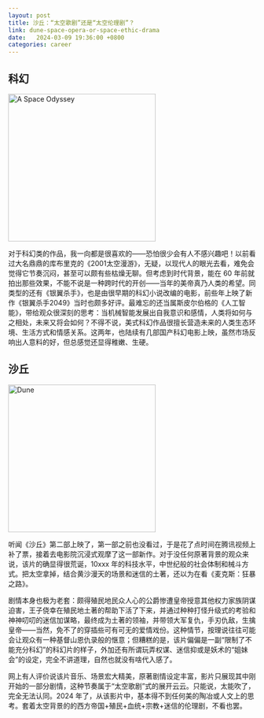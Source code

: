 ```yaml
---
layout: post
title: 沙丘：“太空歌剧”还是“太空伦理剧”？
link: dune-space-opera-or-space-ethic-drama
date:   2024-03-09 19:36:00 +0800
categories: career
---
```


## 科幻

<img src="https://img9.doubanio.com/view/photo/m/public/p2560717825.webp" width="300" alt="A Space Odyssey" referrerpolicy="no-referrer"/>

对于科幻类的作品，我一向都是很喜欢的——恐怕很少会有人不感兴趣吧！以前看过大名鼎鼎的库布里克的《2001太空漫游》，无疑，以现代人的眼光去看，难免会觉得它节奏沉闷，甚至可以颇有些枯燥无聊。但考虑到时代背景，能在 60 年前就拍出那些效果，不能不说是一种跨时代的开创——当年的美帝真乃人类的希望。同类型的还有《银翼杀手》，也是由很早期的科幻小说改编的电影，前些年上映了新作《银翼杀手2049》当时也颇多好评。最难忘的还当属斯皮尔伯格的《人工智能》，带给观众很深刻的思考：当机械智能发展出自我意识和感情，人类将如何与之相处，未来又将会如何？不得不说，美式科幻作品很擅长营造未来的人类生态环境、生活方式和情感关系。这两年，也陆续有几部国产科幻电影上映，虽然市场反响出人意料的好，但总感觉还显得稚嫩、生硬。

## 沙丘

<img src="https://img9.doubanio.com/view/photo/s_ratio_poster/public/p2902227445.webp" width="300" alt="Dune" referrerpolicy="no-referrer"/>

听闻《沙丘》第二部上映了，第一部之前也没看过，于是花了点时间在腾讯视频上补了票，接着去电影院沉浸式观摩了这一部新作。对于没任何原著背景的观众来说，该片的确显得很荒诞，10xxx 年的科技水平，中世纪般的社会体制和械斗方式。把太空拿掉，结合黄沙漫天的场景和迷信的土著，还以为在看《麦克斯：狂暴之路》。

剧情本身也极为老套：颇得殖民地民众人心的公爵惨遭皇帝授意其他权力家族阴谋迫害，王子侥幸在殖民地土著的帮助下活了下来，并通过种种打怪升级式的考验和神神叨叨的迷信加谋略，最终成为土著的领袖，并带领大军复仇，手刃仇敌，生擒皇帝——当然，免不了的穿插些可有可无的爱情戏份。这种情节，按理说往往可能会让观众有一种基督山恩仇录般的惬意；但糟糕的是，该片偏偏是一副“限制了不能充分科幻”的科幻片的样子，外加还有所谓玩弄权谋、迷信抑或是妖术的“姐妹会”的设定，完全不讲道理，自然也就没有啥代入感了。

网上有人评价说该片音乐、场景宏大精美，原著剧情设定丰富，影片只展现其中刚开始的一部分剧情，这种节奏属于“太空歌剧”式的展开云云。只能说，太能吹了，完全无法认同。2024 年了，从该影片中，基本得不到任何美的陶冶或人文上的思考。套着太空背景的的西方帝国+殖民+血统+宗教+迷信的伦理剧，不看也罢。
